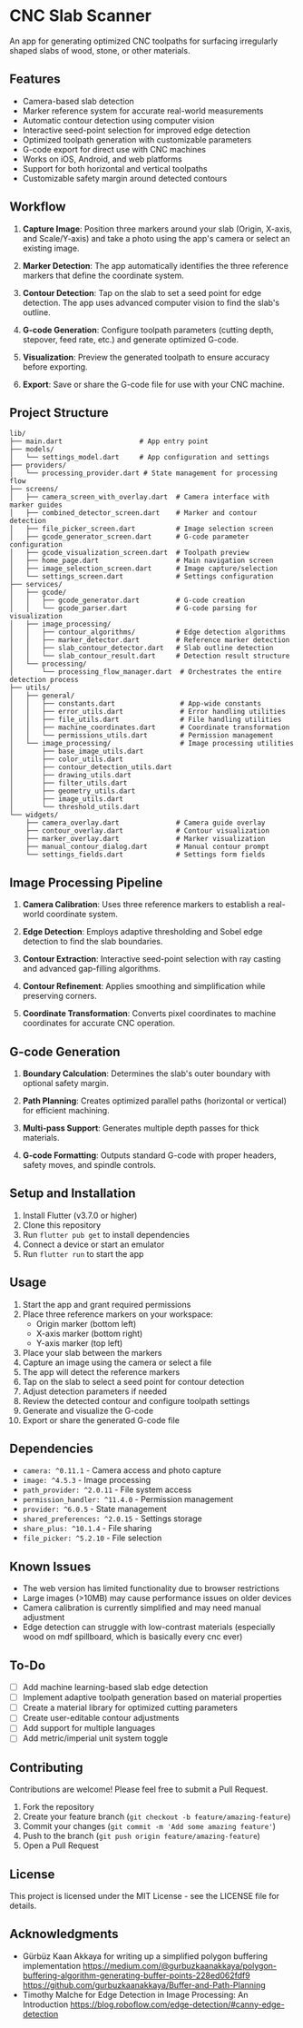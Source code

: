 # CNC Slab Scanner

An app for generating optimized CNC toolpaths for surfacing irregularly shaped slabs of wood, stone, or other materials.

## Features

- Camera-based slab detection
- Marker reference system for accurate real-world measurements
- Automatic contour detection using computer vision
- Interactive seed-point selection for improved edge detection
- Optimized toolpath generation with customizable parameters
- G-code export for direct use with CNC machines
- Works on iOS, Android, and web platforms
- Support for both horizontal and vertical toolpaths
- Customizable safety margin around detected contours

## Workflow

1. **Capture Image**: Position three markers around your slab (Origin, X-axis, and Scale/Y-axis) and take a photo using the app's camera or select an existing image.

2. **Marker Detection**: The app automatically identifies the three reference markers that define the coordinate system.

3. **Contour Detection**: Tap on the slab to set a seed point for edge detection. The app uses advanced computer vision to find the slab's outline.

4. **G-code Generation**: Configure toolpath parameters (cutting depth, stepover, feed rate, etc.) and generate optimized G-code.

5. **Visualization**: Preview the generated toolpath to ensure accuracy before exporting.

6. **Export**: Save or share the G-code file for use with your CNC machine.

## Project Structure

```
lib/
├── main.dart                   # App entry point
├── models/
│   └── settings_model.dart     # App configuration and settings
├── providers/
│   └── processing_provider.dart # State management for processing flow
├── screens/
│   ├── camera_screen_with_overlay.dart  # Camera interface with marker guides
│   ├── combined_detector_screen.dart    # Marker and contour detection
│   ├── file_picker_screen.dart          # Image selection screen
│   ├── gcode_generator_screen.dart      # G-code parameter configuration 
│   ├── gcode_visualization_screen.dart  # Toolpath preview
│   ├── home_page.dart                   # Main navigation screen
│   ├── image_selection_screen.dart      # Image capture/selection
│   └── settings_screen.dart             # Settings configuration
├── services/
│   ├── gcode/
│   │   ├── gcode_generator.dart         # G-code creation
│   │   └── gcode_parser.dart            # G-code parsing for visualization
│   ├── image_processing/
│   │   ├── contour_algorithms/          # Edge detection algorithms
│   │   ├── marker_detector.dart         # Reference marker detection
│   │   ├── slab_contour_detector.dart   # Slab outline detection
│   │   └── slab_contour_result.dart     # Detection result structure
│   └── processing/
│       └── processing_flow_manager.dart  # Orchestrates the entire detection process
├── utils/
│   ├── general/
│   │   ├── constants.dart                # App-wide constants
│   │   ├── error_utils.dart              # Error handling utilities
│   │   ├── file_utils.dart               # File handling utilities
│   │   ├── machine_coordinates.dart      # Coordinate transformation
│   │   └── permissions_utils.dart        # Permission management
│   └── image_processing/                 # Image processing utilities
│       ├── base_image_utils.dart
│       ├── color_utils.dart
│       ├── contour_detection_utils.dart
│       ├── drawing_utils.dart
│       ├── filter_utils.dart
│       ├── geometry_utils.dart
│       ├── image_utils.dart
│       └── threshold_utils.dart
└── widgets/
    ├── camera_overlay.dart              # Camera guide overlay
    ├── contour_overlay.dart             # Contour visualization
    ├── marker_overlay.dart              # Marker visualization
    ├── manual_contour_dialog.dart       # Manual contour prompt
    └── settings_fields.dart             # Settings form fields
```

## Image Processing Pipeline

1. **Camera Calibration**: Uses three reference markers to establish a real-world coordinate system.

2. **Edge Detection**: Employs adaptive thresholding and Sobel edge detection to find the slab boundaries.

3. **Contour Extraction**: Interactive seed-point selection with ray casting and advanced gap-filling algorithms.

4. **Contour Refinement**: Applies smoothing and simplification while preserving corners.

5. **Coordinate Transformation**: Converts pixel coordinates to machine coordinates for accurate CNC operation.

## G-code Generation

1. **Boundary Calculation**: Determines the slab's outer boundary with optional safety margin.

2. **Path Planning**: Creates optimized parallel paths (horizontal or vertical) for efficient machining.

3. **Multi-pass Support**: Generates multiple depth passes for thick materials.

4. **G-code Formatting**: Outputs standard G-code with proper headers, safety moves, and spindle controls.

## Setup and Installation

1. Install Flutter (v3.7.0 or higher)
2. Clone this repository
3. Run `flutter pub get` to install dependencies
4. Connect a device or start an emulator
5. Run `flutter run` to start the app

## Usage

1. Start the app and grant required permissions
2. Place three reference markers on your workspace:
   - Origin marker (bottom left)
   - X-axis marker (bottom right)
   - Y-axis marker (top left)
3. Place your slab between the markers
4. Capture an image using the camera or select a file
5. The app will detect the reference markers
6. Tap on the slab to select a seed point for contour detection
7. Adjust detection parameters if needed
8. Review the detected contour and configure toolpath settings
9. Generate and visualize the G-code
10. Export or share the generated G-code file

## Dependencies

- `camera: ^0.11.1` - Camera access and photo capture
- `image: ^4.5.3` - Image processing
- `path_provider: ^2.0.11` - File system access
- `permission_handler: ^11.4.0` - Permission management
- `provider: ^6.0.5` - State management
- `shared_preferences: ^2.0.15` - Settings storage
- `share_plus: ^10.1.4` - File sharing
- `file_picker: ^5.2.10` - File selection

## Known Issues

- The web version has limited functionality due to browser restrictions
- Large images (>10MB) may cause performance issues on older devices
- Camera calibration is currently simplified and may need manual adjustment
- Edge detection can struggle with low-contrast materials (especially wood on mdf spillboard, which is basically every cnc ever)

## To-Do

- [ ] Add machine learning-based slab edge detection
- [ ] Implement adaptive toolpath generation based on material properties
- [ ] Create a material library for optimized cutting parameters
- [ ] Create user-editable contour adjustments
- [ ] Add support for multiple languages
- [ ] Add metric/imperial unit system toggle

## Contributing

Contributions are welcome! Please feel free to submit a Pull Request.

1. Fork the repository
2. Create your feature branch (`git checkout -b feature/amazing-feature`)
3. Commit your changes (`git commit -m 'Add some amazing feature'`)
4. Push to the branch (`git push origin feature/amazing-feature`)
5. Open a Pull Request

## License

This project is licensed under the MIT License - see the LICENSE file for details.

## Acknowledgments

- Gürbüz Kaan Akkaya for writing up a simplified polygon buffering implementation
   https://medium.com/@gurbuzkaanakkaya/polygon-buffering-algorithm-generating-buffer-points-228ed062fdf9
   https://github.com/gurbuzkaanakkaya/Buffer-and-Path-Planning
- Timothy Malche for Edge Detection in Image Processing: An Introduction
   https://blog.roboflow.com/edge-detection/#canny-edge-detection
   